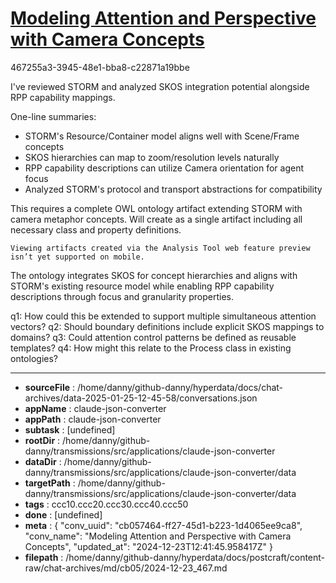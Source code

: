 # [Modeling Attention and Perspective with Camera Concepts](https://claude.ai/chat/cb057464-ff27-45d1-b223-1d4065ee9ca8)

467255a3-3945-48e1-bba8-c22871a19bbe

 I've reviewed STORM and analyzed SKOS integration potential alongside RPP capability mappings.

One-line summaries:
- STORM's Resource/Container model aligns well with Scene/Frame concepts
- SKOS hierarchies can map to zoom/resolution levels naturally
- RPP capability descriptions can utilize Camera orientation for agent focus
- Analyzed STORM's protocol and transport abstractions for compatibility

<antThinking>This requires a complete OWL ontology artifact extending STORM with camera metaphor concepts. Will create as a single artifact including all necessary class and property definitions.</antThinking>
```
Viewing artifacts created via the Analysis Tool web feature preview isn’t yet supported on mobile.
```



The ontology integrates SKOS for concept hierarchies and aligns with STORM's existing resource model while enabling RPP capability descriptions through focus and granularity properties.

q1: How could this be extended to support multiple simultaneous attention vectors?
q2: Should boundary definitions include explicit SKOS mappings to domains?
q3: Could attention control patterns be defined as reusable templates?
q4: How might this relate to the Process class in existing ontologies?

---

* **sourceFile** : /home/danny/github-danny/hyperdata/docs/chat-archives/data-2025-01-25-12-45-58/conversations.json
* **appName** : claude-json-converter
* **appPath** : claude-json-converter
* **subtask** : [undefined]
* **rootDir** : /home/danny/github-danny/transmissions/src/applications/claude-json-converter
* **dataDir** : /home/danny/github-danny/transmissions/src/applications/claude-json-converter/data
* **targetPath** : /home/danny/github-danny/transmissions/src/applications/claude-json-converter/data
* **tags** : ccc10.ccc20.ccc30.ccc40.ccc50
* **done** : [undefined]
* **meta** : {
  "conv_uuid": "cb057464-ff27-45d1-b223-1d4065ee9ca8",
  "conv_name": "Modeling Attention and Perspective with Camera Concepts",
  "updated_at": "2024-12-23T12:41:45.958417Z"
}
* **filepath** : /home/danny/github-danny/hyperdata/docs/postcraft/content-raw/chat-archives/md/cb05/2024-12-23_467.md